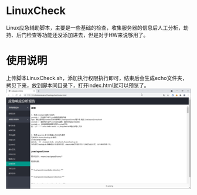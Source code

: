 # LinuxCheck
Linux应急辅助脚本，主要是一些基础的检查，收集服务器的信息后人工分析，劫持、后门检查等功能还没添加进去，但是对于HW来说够用了。
# 使用说明
上传脚本LinuxCheck.sh，添加执行权限执行即可，结束后会生成echo文件夹，拷贝下来，放到脚本同目录下，打开index.html就可以预览了。
![](https://raw.githubusercontent.com/autoing/LinuxCheck/main/demo.jpg)

